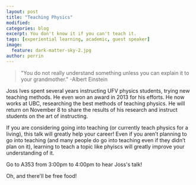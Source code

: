 ```yaml
---
layout: post
title: "Teaching Physics"
modified:
categories: blog
excerpt: You don't know it if you can't teach it.
tags: [experiential learning, academic, guest speaker]
image: 
  feature: dark-matter-sky-2.jpg
author: perrin
---
```


>"You do not really understand something unless you can explain it to your grandmother." -Albert Einstein

Joss Ives spent several years instructing UFV physics students, trying new teaching methods. He even won an award in 2013 for his efforts. He now works at UBC, researching the best methods of teaching physics. He will return on November 8 to share the results of his research and instruct students on the art of instructing. 

If you are considering going into teaching (or currently teach physics for a living), this talk will greatly help your career! Even if you aren’t planning to go into teaching (and many people do go into teaching even if they didn’t plan on it), learning to teach a topic like phyiscs will greatly improve your understanding of it.

Go to A353 from 3:00pm to 4:00pm to hear Joss's talk!

Oh, and there'll be free food!
